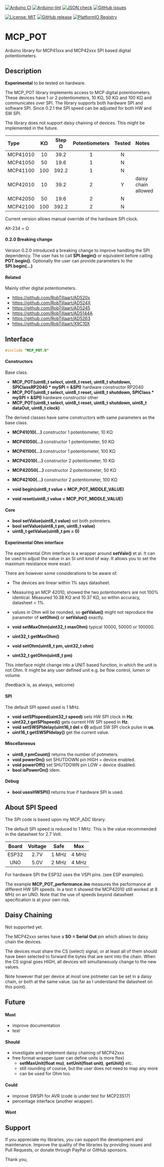 
[![Arduino CI](https://github.com/RobTillaart/MCP_POT/workflows/Arduino%20CI/badge.svg)](https://github.com/marketplace/actions/arduino_ci)
[![Arduino-lint](https://github.com/RobTillaart/MCP_POT/actions/workflows/arduino-lint.yml/badge.svg)](https://github.com/RobTillaart/MCP_POT/actions/workflows/arduino-lint.yml)
[![JSON check](https://github.com/RobTillaart/MCP_POT/actions/workflows/jsoncheck.yml/badge.svg)](https://github.com/RobTillaart/MCP_POT/actions/workflows/jsoncheck.yml)
[![GitHub issues](https://img.shields.io/github/issues/RobTillaart/MCP_POT.svg)](https://github.com/RobTillaart/MCP_POT/issues)

[![License: MIT](https://img.shields.io/badge/license-MIT-green.svg)](https://github.com/RobTillaart/MCP_POT/blob/master/LICENSE)
[![GitHub release](https://img.shields.io/github/release/RobTillaart/MCP_POT.svg?maxAge=3600)](https://github.com/RobTillaart/MCP_POT/releases)
[![PlatformIO Registry](https://badges.registry.platformio.org/packages/robtillaart/library/MCP_POT.svg)](https://registry.platformio.org/libraries/robtillaart/MCP_POT)


# MCP_POT

Arduino library for MCP41xxx and MCP42xxx SPI based digital potentiometers.


## Description

**Experimental** to be tested on hardware.

The MCP_POT library implements access to MCP digital potentiometers.
These devices have 1 or 2 potentiometers, 10 KΩ, 50 KΩ and 100 KΩ and communicates over SPI.
The library supports both hardware SPI and software SPI.
Since 0.2.1 the SPI speed can be adjusted for both HW and SW SPI.

The library does not support daisy chaining of devices.
This might be implemented in the future.


|  Type      |   KΩ   |  Step Ω  |  Potentiometers  |  Tested  |  Notes  |
|:-----------|:------:|:--------:|:----------------:|:--------:|:--------|
|  MCP41010  |   10   |    39.2  |        1         |     N    |
|  MCP41050  |   50   |    19.6  |        1         |     N    |
|  MCP41100  |  100   |   392.2  |        1         |     N    |
|  MCP42010  |   10   |    39.2  |        2         |     Y    |  daisy chain allowed
|  MCP42050  |   50   |    19.6  |        2         |     N    |
|  MCP42100  |  100   |   392.2  |        2         |     N    |


Current version allows manual override of the hardware SPI clock. 

Alt-234 = Ω


#### 0.2.0 Breaking change

Version 0.2.0 introduced a breaking change to improve handling the SPI dependency.
The user has to call **SPI.begin()** or equivalent before calling **POT.begin()**.
Optionally the user can provide parameters to the **SPI.begin(...)**


#### Related

Mainly other digital potentiometers.

- https://github.com/RobTillaart/AD520x
- https://github.com/RobTillaart/AD524X
- https://github.com/RobTillaart/AD5245
- https://github.com/RobTillaart/AD5144A
- https://github.com/RobTillaart/AD5263
- https://github.com/RobTillaart/X9C10X


## Interface

```cpp
#include "MCP_POT.h"
```

#### Constructors

Base class.

- **MCP_POT(uint8_t select, uint8_t reset, uint8_t shutdown, SPIClassRP2040 \* mySPI = &SPI)** hardware constructor RP2040
- **MCP_POT(uint8_t select, uint8_t reset, uint8_t shutdown, SPIClass \* mySPI = &SPI)** hardware constructor other
- **MCP_POT(uint8_t select, uint8_t reset, uint8_t shutdown, uint8_t dataOut, uint8_t clock)**

The derived classes have same constructors with same parameters as the base class.

- **MCP41010(...)** constructor 1 potentiometer, 10 KΩ
- **MCP41050(...)** constructor 1 potentiometer, 50 KΩ
- **MCP41100(...)** constructor 1 potentiometer, 100 KΩ
- **MCP42010(...)** constructor 2 potentiometer, 10 KΩ
- **MCP42050(...)** constructor 2 potentiometer, 50 KΩ
- **MCP42100(...)** constructor 2 potentiometer, 100 KΩ


- **void begin(uint8_t value = MCP_POT_MIDDLE_VALUE)**
- **void reset(uint8_t value = MCP_POT_MIDDLE_VALUE)**


#### Core

- **bool setValue(uint8_t value)** set both potmeters.
- **bool setValue(uint8_t pm, uint8_t value)**
- **uint8_t getValue(uint8_t pm = 0)**


#### Experimental Ohm interface

The experimental Ohm interface is a wrapper around **setVale()** et al.
It can be used to adjust the value in an SI unit kind of way.
It allows you to set the maximum resistance more exact.

There are however some considerations to be aware of.
- The devices are linear within 1% says datasheet.
- Measuring an MCP 42010, showed the two potentiometers are not 100% identical.
  Measured 10.38 KΩ and 10.37 KΩ, so within accuracy, datasheet < 1%.
- values in Ohm will be rounded, so **getValue()** might not reproduce the parameter
of **setOhm()** or **setValue()** exactly.

- **void setMaxOhm(uint32_t maxOhm)** typical 10000, 50000 or 100000. 
- **uint32_t getMaxOhm()**
- **void setOhm(uint8_t pm, uint32_t ohm)**
- **uint32_t getOhm(uint8_t pm)**

This interface might change into a UNIT based function, in which the unit is not Ohm.
It might be any user defined unit e.g. be flow control, lumen or volume.

(feedback is, as always, welcome)


#### SPI

The default SPI speed used is 1 MHz.

- **void setSPIspeed(uint32_t speed)** sets HW SPI clock in **Hz**.
- **uint32_t getSPIspeed()** gets current HW SPI speed in **Hz**.
- **void setSWSPIdelay(uint16_t del = 0)** adjust SW SPI clock pulse in **us**.
- **uint16_t getSWSPIdelay()** get the current value.


#### Miscellaneous

- **uint8_t pmCount()** returns the number of potmeters.
- **void powerOn()** set SHUTDOWN pin HIGH = device enabled.
- **void powerOff()**  set SHUTDOWN pin LOW = device disabled.
- **bool isPowerOn()** idem.


#### Debug

- **bool usesHWSPI()** returns true if hardware SPI is used.


## About SPI Speed

The SPI code is based upon my MCP_ADC library.

The default SPI speed is reduced to 1 MHz. 
This is the value recommended in the datasheet for 2.7 Volt.

|  Board  |  Voltage  |  Safe   |   Max   |
|:-------:|:---------:|:-------:|:-------:|
|  ESP32  |   2.7V    |  1 MHz  |  4 MHz  |
|  UNO    |   5.0V    |  2 MHz  |  4 MHz  |

For hardware SPI the ESP32 uses the VSPI pins. (see ESP examples).

The example **MCP_POT_performance.ino** measures the performance at different
HW SPI speeds. In a test it showed the MCP42010 still worked at 8 MHz on an UNO.
Note that the use of speeds beyond datasheet specification is at your own risk.


## Daisy Chaining

Not supported yet.

The MCP42xxx series have a **SO = Serial Out** pin which allows to daisy chain the devices.

The devices must share the CS (select) signal, or at least all of them should have 
been selected to forward the bytes that are sent into the chain.
When the CS signal goes HIGH, all devices will simultaneously change to the new values.

Note however that per device at most one potmeter can be set in a daisy chain, 
or both at the same value. (as far as I understand the datasheet on this point).


## Future

#### Must

- improve documentation
- test

#### Should

- investigate and implement daisy chaining of MCP42xxx
- free format wrapper (user can define units is more flex)
  - **setMaxUnit(float mu)**, **setUnit(float unit)**, **getUnit()** etc.
  - still rounding of course, but the user does not need to map any more
  - can be used for Ohm too.

#### Could

- improve SWSPI for AVR 
  (code is under test for MCP23S17)
- percentage interface (another wrapper).


#### Wont


## Support

If you appreciate my libraries, you can support the development and maintenance.
Improve the quality of the libraries by providing issues and Pull Requests, or
donate through PayPal or GitHub sponsors.

Thank you,

